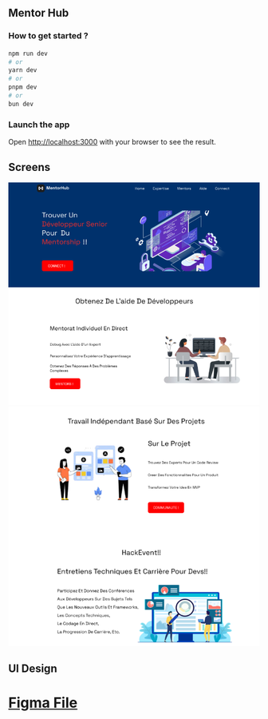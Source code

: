 ## Mentor Hub

### How to get started ?

```bash
npm run dev
# or
yarn dev
# or
pnpm dev
# or
bun dev
```
### Launch the app

Open [http://localhost:3000](http://localhost:3000) with your browser to see the result.

## Screens

<img src="public/1.png" />
<img src="public/2.png" />



## UI Design

[Figma File](https://www.figma.com/file/7dQzIN2yqsK2T9M0fWDluJ/MentorHub__?type=design&node-id=5%3A2&mode=design&t=r4YljrLhQtOuliD4-1)
=======